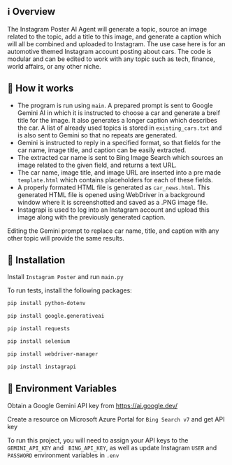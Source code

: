 
## :information_source: Overview

The Instagram Poster AI Agent will generate a topic, source an image related to the topic, add a title to this image, and generate a caption which will all be combined and uploaded to Instagram. The use case here is for an automotive themed Instagram account posting about cars. The code is modular and can be edited to work with any topic such as tech, finance, world affairs, or any other niche. 

## :book: How it works

- The program is run using ```main```. A prepared prompt is sent to Google Gemini AI in which it is instructed to choose a car and generate a breif title for the image. It also generates a longer caption which describes the car. A list of already used topics is stored in ```existing_cars.txt``` and is also sent to Gemini so that no repeats are generated.
- Gemini is instructed to reply in a specified format, so that fields for the car name, image title, and caption can be easily extracted.
- The extracted car name is sent to Bing Image Search which sources an image related to the given field, and returns a text URL. 
- The car name, image title, and image URL are inserted into a pre made  ```template.html``` which contains placeholders for each of these fields. 
- A properly formated HTML file is generated as ```car_news.html```. This generated HTML file is opened using WebDriver in a background window where it is screenshotted and saved as a .PNG image file. 
- Instagrapi is used to log into an Instagram account and upload this image along with the previously generated caption. 

Editing the Gemini prompt to replace car name, title, and caption with any other topic will provide the same results. 

## :arrow_down_small: Installation

Install `Instagram Poster` and run `main.py`

To run tests, install the following packages:



```bash
pip install python-dotenv
```
```bash
pip install google.generativeai
```
```bash
pip install requests
```
```bash
pip install selenium
```
```bash
pip install webdriver-manager
```
```bash
pip install instagrapi
```


## :key: Environment Variables

Obtain a Google Gemini API key from https://ai.google.dev/

Create a resource on Microsoft Azure Portal for `Bing Search v7` and get API key

To run this project, you will need to assign your API keys to the `GEMINI_API_KEY` and ` BING_API_KEY`, as well as update Instagram `USER` and `PASSWORD` environment variables in `.env`
